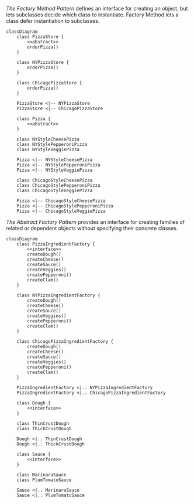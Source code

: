 *The Factory Method Pattern* defines an interface for creating an object, but lets subclasses decide which class to
instantiate. Factory Method lets a class defer instantiation to subclasses.

```mermaid
classDiagram
    class PizzaStore {
        <<abstract>>
        orderPizza()
    }

    class NYPizzaStore {
        orderPizza()
    }

    class ChicagoPizzaStore {
        orderPizza()
    }

    PizzaStore <|-- NYPizzaStore
    PizzaStore <|-- ChicagoPizzaStore

    class Pizza {
        <<abstract>>
    }

    class NYStyleCheesePizza
    class NYStylePepperoniPizza
    class NYStyleVeggiePizza

    Pizza <|-- NYStyleCheesePizza
    Pizza <|-- NYStylePepperoniPizza
    Pizza <|-- NYStyleVeggiePizza

    class ChicagoStyleCheesePizza
    class ChicagoStylePepperoniPizza
    class ChicagoStyleVeggiePizza

    Pizza <|-- ChicagoStyleCheesePizza
    Pizza <|-- ChicagoStylePepperoniPizza
    Pizza <|-- ChicagoStyleVeggiePizza
```

*The Abstract Factory Pattern* provides an interface for creating families of related or dependent objects without
specifying their concrete classes.

```mermaid
classDiagram
    class PizzaIngredientFactory {
        <<interface>>
        createDough()
        createCheese()
        createSauce()
        createVeggies()
        createPepperoni()
        createClam()
    }

    class NYPizzaIngredientFactory {
        createDough()
        createCheese()
        createSauce()
        createVeggies()
        createPepperoni()
        createClam()
    }

    class ChicagoPizzaIngredientFactory {
        createDough()
        createCheese()
        createSauce()
        createVeggies()
        createPepperoni()
        createClam()
    }

    PizzaIngredientFactory <|.. NYPizzaIngredientFactory
    PizzaIngredientFactory <|.. ChicagoPizzaIngredientFactory

    class Dough {
        <<interface>>
    }

    class ThinCrustDough
    class ThickCrustDough

    Dough <|.. ThinCrustDough
    Dough <|.. ThickCrustDough

    class Sauce {
        <<interface>>
    }

    class MarinaraSauce
    class PlumTomatoSauce

    Sauce <|.. MarinaraSauce
    Sauce <|.. PlumTomatoSauce
```
